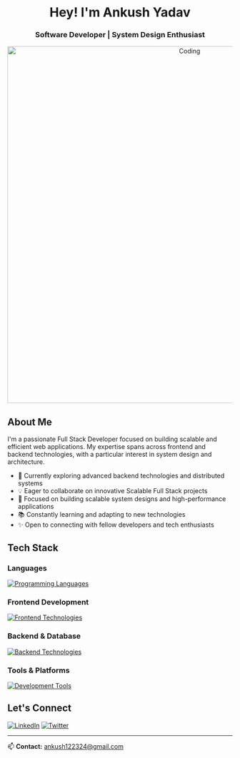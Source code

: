 <h1 align="center">Hey! I'm Ankush Yadav</h1>
<h3 align="center">Software Developer | System Design Enthusiast</h3>

<div align="center">
  <img alt="Coding" width="800" src="https://user-images.githubusercontent.com/74038190/225813708-98b745f2-7d22-48cf-9150-083f1b00d6c9.gif">
</div>

## About Me

I'm a passionate Full Stack Developer focused on building scalable and efficient web applications. My expertise spans across frontend and backend technologies, with a particular interest in system design and architecture.

- 🚀 Currently exploring advanced backend technologies and distributed systems
- 💡 Eager to collaborate on innovative Scalable Full Stack projects
- 🎯 Focused on building scalable system designs and high-performance applications
- 📚 Constantly learning and adapting to new technologies
- ✨ Open to connecting with fellow developers and tech enthusiasts

## Tech Stack

### Languages
<p align="left">
  <a href="https://skillicons.dev">
    <img src="https://skillicons.dev/icons?i=cpp,java,js,ts" alt="Programming Languages"/>
  </a>
</p>

### Frontend Development
<p align="left">
  <a href="https://skillicons.dev">
    <img src="https://skillicons.dev/icons?i=react,nextjs,vue,html,css,tailwind,jquery" alt="Frontend Technologies"/>
  </a>
</p>

### Backend & Database
<p align="left">
  <a href="https://skillicons.dev">
    <img src="https://skillicons.dev/icons?i=nodejs,go,postgresql,mysql,mongodb,prisma,redis,firebase,nginx" alt="Backend Technologies"/>
  </a>
</p>

### Tools & Platforms
<p align="left">
  <a href="https://skillicons.dev">
    <img src="https://skillicons.dev/icons?i=git,github,postman,vercel,docker,kubernetes,gcp,aws,vscode,figma" alt="Development Tools"/>
  </a>
</p>

<!--
## GitHub Analytics

<div align="center">
  <img src="https://github-profile-trophy.vercel.app/?username=Shreekar11&theme=nord&column=7&margin-w=15&margin-h=15" alt="GitHub Trophies" />
</div>

<br/>

<div align="center">
  <img height="180em" src="https://github-readme-stats.vercel.app/api?username=Shreekar11&show_icons=true&theme=nord&hide_border=true&count_private=true" alt="GitHub Stats"/>
  <img height="180em" src="https://github-readme-streak-stats.herokuapp.com/?user=Shreekar11&theme=nord&hide_border=true" alt="GitHub Streak"/>
</div>
-->

## Let's Connect

<p align="left">
  <a href="https://www.linkedin.com/in/ankush-yadav-856580240/"><img src="https://img.shields.io/badge/LinkedIn-0077B5?style=for-the-badge&logo=linkedin&logoColor=white" alt="LinkedIn"/></a>
  <a href="https://x.com/Ankush23Y/"><img src="https://img.shields.io/badge/Twitter-1DA1F2?style=for-the-badge&logo=twitter&logoColor=white" alt="Twitter"/></a>
</p>

---

📫 **Contact:** ankush122324@gmail.com
